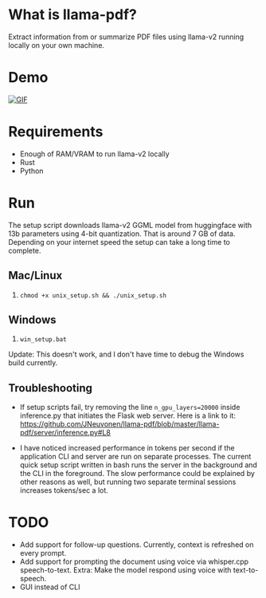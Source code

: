 # What is llama-pdf?

Extract information from or summarize PDF files using llama-v2 running locally on your own machine.

# Demo

[![GIF](https://i.imgur.com/LlViwmN.gif)](https://imgur.com/a/YP03JcR)

# Requirements

- Enough of RAM/VRAM to run llama-v2 locally
- Rust
- Python

# Run

The setup script downloads llama-v2 GGML model from huggingface with 13b parameters using 4-bit quantization. That is around 7 GB of data. Depending on your internet speed the setup can take a long time to complete. 

## Mac/Linux

1. `chmod +x unix_setup.sh && ./unix_setup.sh`

## Windows

1. `win_setup.bat`

Update: This doesn't work, and I don't have time to debug the Windows build currently.

## Troubleshooting

- If setup scripts fail, try removing the line `n_gpu_layers=20000` inside inference.py that initiates the Flask web server. Here is a link to it: https://github.com/JNeuvonen/llama-pdf/blob/master/llama-pdf/server/inference.py#L8
  
- I have noticed increased performance in tokens per second if the application CLI and server are run on separate processes. The current quick setup script written in bash runs the server in the background and the CLI in the foreground. The slow performance could be explained by other reasons as well, but running two separate terminal sessions increases tokens/sec a lot.

# TODO

- Add support for follow-up questions. Currently, context is refreshed on every prompt.
- Add support for prompting the document using voice via whisper.cpp speech-to-text. Extra: Make the model respond using voice with text-to-speech.
- GUI instead of CLI
  
